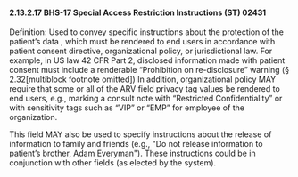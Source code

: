 #### 2.13.2.17 BHS-17 Special Access Restriction Instructions (ST) 02431

Definition: Used to convey specific instructions about the protection of the patient’s data , which must be rendered to end users in accordance with patient consent directive, organizational policy, or jurisdictional law. For example, in US law 42 CFR Part 2, disclosed information made with patient consent must include a renderable “Prohibition on re-disclosure” warning (§ 2.32[multiblock footnote omitted]) In addition, organizational policy MAY require that some or all of the ARV field privacy tag values be rendered to end users, e.g., marking a consult note with “Restricted Confidentiality” or with sensitivity tags such as “VIP” or “EMP” for employee of the organization.

This field MAY also be used to specify instructions about the release of information to family and friends (e.g., "Do not release information to patient’s brother, Adam Everyman"). These instructions could be in conjunction with other fields (as elected by the system).
